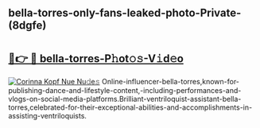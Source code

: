 ## bella-torres-only-fans​-leaked-photo​-Private-(8dgfe)


# <h2><a href="https://mediaupload.pro?title=bella-torres&ref=git">🔗👉 🔴 bella-torres-P𝚑ot𝚘𝚜-V𝚒d𝚎o</a></h2>

[![Corinna Kopf Nue Nu𝚍e𝚜](https://i.imgur.com/0qMVB7G.gif)](https://mediaupload.pro?title=bella-torres&ref=git)
Online-influencer-bella-torres,known-for-publishing-dance-and-lifestyle-content,-including-performances-and-vlogs-on-social-media-platforms.Brilliant-ventriloquist-assistant-bella-torres,celebrated-for-their-exceptional-abilities-and-accomplishments-in-assisting-ventriloquists.  